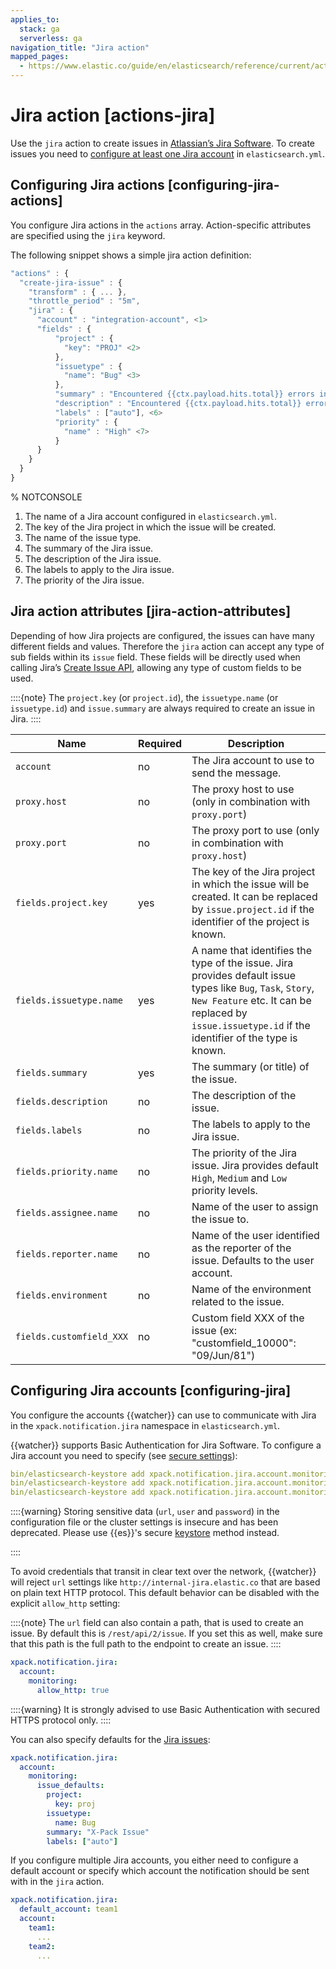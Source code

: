 ```yaml
---
applies_to:
  stack: ga
  serverless: ga
navigation_title: "Jira action"
mapped_pages:
  - https://www.elastic.co/guide/en/elasticsearch/reference/current/actions-jira.html
---
```


# Jira action [actions-jira]

Use the `jira` action to create issues in [Atlassian’s Jira Software](https://www.atlassian.com/software/jira). To create issues you need to [configure at least one Jira account](#configuring-jira) in `elasticsearch.yml`.

## Configuring Jira actions [configuring-jira-actions]

You configure Jira actions in the `actions` array. Action-specific attributes are specified using the `jira` keyword.

The following snippet shows a simple jira action definition:

```js
"actions" : {
  "create-jira-issue" : {
    "transform" : { ... },
    "throttle_period" : "5m",
    "jira" : {
      "account" : "integration-account", <1>
      "fields" : {
          "project" : {
            "key": "PROJ" <2>
          },
          "issuetype" : {
            "name": "Bug" <3>
          },
          "summary" : "Encountered {{ctx.payload.hits.total}} errors in the last 5 minutes", <4>
          "description" : "Encountered {{ctx.payload.hits.total}} errors in the last 5 minutes (facepalm)", <5>
          "labels" : ["auto"], <6>
          "priority" : {
            "name" : "High" <7>
          }
      }
    }
  }
}
```
%  NOTCONSOLE

1. The name of a Jira account configured in `elasticsearch.yml`.
2. The key of the Jira project in which the issue will be created.
3. The name of the issue type.
4. The summary of the Jira issue.
5. The description of the Jira issue.
6. The labels to apply to the Jira issue.
7. The priority of the Jira issue.

## Jira action attributes [jira-action-attributes]

Depending of how Jira projects are configured, the issues can have many different fields and values. Therefore the `jira` action can accept any type of sub fields within its `issue` field. These fields will be directly used when calling Jira’s [Create Issue API](https://docs.atlassian.com/jira/REST/cloud/#api/2/issue-createIssue), allowing any type of custom fields to be used.

::::{note}
The `project.key` (or `project.id`), the `issuetype.name` (or `issuetype.id`) and `issue.summary` are always required to create an issue in Jira.
::::

| Name | Required | Description |
| --- | --- | --- |
| `account` | no | The Jira account to use to send the message. |
| `proxy.host` | no | The proxy host to use (only in combination with `proxy.port`) |
| `proxy.port` | no | The proxy port to use (only in combination with `proxy.host`) |
| `fields.project.key` | yes | The key of the Jira project in which the issue will be created.                                       It can be replaced by `issue.project.id` if the identifier of the                                       project is known. |
| `fields.issuetype.name` | yes | A name that identifies the type of the issue. Jira provides default                                       issue types like `Bug`, `Task`, `Story`, `New Feature` etc. It can                                       be replaced by `issue.issuetype.id` if the identifier of the type                                       is known. |
| `fields.summary` | yes | The summary (or title) of the issue. |
| `fields.description` | no | The description of the issue. |
| `fields.labels` | no | The labels to apply to the Jira issue. |
| `fields.priority.name` | no | The priority of the Jira issue. Jira provides default `High`,                                       `Medium` and `Low` priority levels. |
| `fields.assignee.name` | no | Name of the user to assign the issue to. |
| `fields.reporter.name` | no | Name of the user identified as the reporter of the issue.                                      Defaults to the user account. |
| `fields.environment` | no | Name of the environment related to the issue. |
| `fields.customfield_XXX` | no | Custom field XXX of the issue (ex: "customfield_10000": "09/Jun/81") |

## Configuring Jira accounts [configuring-jira]

You configure the accounts {{watcher}} can use to communicate with Jira in the `xpack.notification.jira` namespace in `elasticsearch.yml`.

{{watcher}} supports Basic Authentication for Jira Software. To configure a Jira account you need to specify (see [secure settings](../../../deploy-manage/security/secure-settings.md)):

```yaml
bin/elasticsearch-keystore add xpack.notification.jira.account.monitoring.secure_url
bin/elasticsearch-keystore add xpack.notification.jira.account.monitoring.secure_user
bin/elasticsearch-keystore add xpack.notification.jira.account.monitoring.secure_password
```
::::{warning}
Storing sensitive data (`url`, `user` and `password`) in the configuration file or the cluster settings is insecure and has been deprecated. Please use {{es}}'s secure [keystore](../../../deploy-manage/security/secure-settings.md) method instead.

::::

To avoid credentials that transit in clear text over the network, {{watcher}} will reject `url` settings like `http://internal-jira.elastic.co` that are based on plain text HTTP protocol. This default behavior can be disabled with the explicit `allow_http` setting:

::::{note}
The `url` field can also contain a path, that is used to create an issue. By default this is `/rest/api/2/issue`. If you set this as well, make sure that this path is the full path to the endpoint to create an issue.
::::

```yaml
xpack.notification.jira:
  account:
    monitoring:
      allow_http: true
```

::::{warning}
It is strongly advised to use Basic Authentication with secured HTTPS protocol only.
::::

You can also specify defaults for the [Jira issues](elasticsearch://reference/elasticsearch/configuration-reference/watcher-settings.md#jira-account-attributes):

```yaml
xpack.notification.jira:
  account:
    monitoring:
      issue_defaults:
        project:
          key: proj
        issuetype:
          name: Bug
        summary: "X-Pack Issue"
        labels: ["auto"]
```

If you configure multiple Jira accounts, you either need to configure a default account or specify which account the notification should be sent with in the `jira` action.

```yaml
xpack.notification.jira:
  default_account: team1
  account:
    team1:
      ...
    team2:
      ...
```
